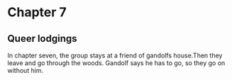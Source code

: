 # Chapter 7

## Queer lodgings

In chapter seven, the group stays at a friend of gandolfs house.Then they leave and go through the woods. Gandolf says he has to go, so they go on without him.